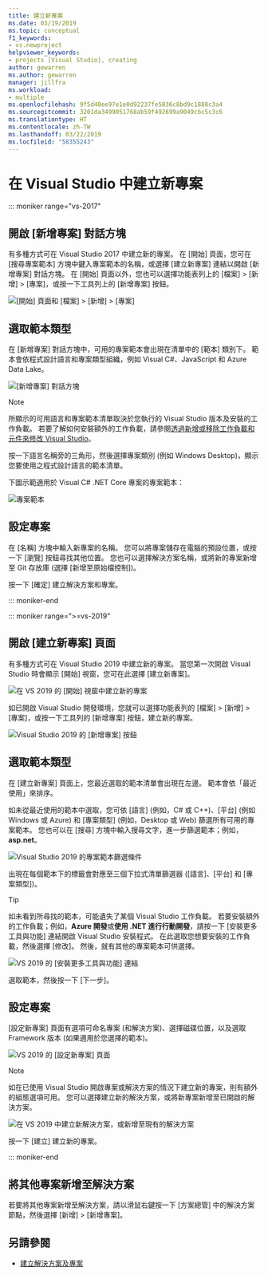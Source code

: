 ```yaml
---
title: 建立新專案
ms.date: 03/19/2019
ms.topic: conceptual
f1_keywords:
- vs.newproject
helpviewer_keywords:
- projects [Visual Studio], creating
author: gewarren
ms.author: gewarren
manager: jillfra
ms.workload:
- multiple
ms.openlocfilehash: 9f5d48ee97e1e0d92237fe5836c8bd9c1888c3a4
ms.sourcegitcommit: 3201da3499051768ab59f492699a9049cbc5c3c6
ms.translationtype: HT
ms.contentlocale: zh-TW
ms.lasthandoff: 03/22/2019
ms.locfileid: "58355243"
---
```

# <a name="create-a-new-project-in-visual-studio"></a>在 Visual Studio 中建立新專案

::: moniker range="vs-2017"

## <a name="open-the-new-project-dialog"></a>開啟 [新增專案] 對話方塊

有多種方式可在 Visual Studio 2017 中建立新的專案。 在 [開始] 頁面，您可在 [搜尋專案範本] 方塊中鍵入專案範本的名稱，或選擇 [建立新專案] 連結以開啟 [新增專案] 對話方塊。 在 [開始] 頁面以外，您也可以選擇功能表列上的 [檔案] > [新增] > [專案]，或按一下工具列上的 [新增專案] 按鈕。

![[開始] 頁面和 [檔案] > [新增] > [專案]](./media/vside-newproject1.png)

## <a name="select-a-template-type"></a>選取範本類型

在 [新增專案] 對話方塊中，可用的專案範本會出現在清單中的 [範本] 類別下。 範本會依程式設計語言和專案類型組織，例如 Visual C#、JavaScript 和 Azure Data Lake。

![[新增專案] 對話方塊](./media/vside-newproject-templates-list.png)

> [!NOTE]
> 所顯示的可用語言和專案範本清單取決於您執行的 Visual Studio 版本及安裝的工作負載。 若要了解如何安裝額外的工作負載，請參閱[透過新增或移除工作負載和元件來修改 Visual Studio](../install/modify-visual-studio.md)。

按一下語言名稱旁的三角形，然後選擇專案類別 (例如 Windows Desktop)，顯示您要使用之程式設計語言的範本清單。

下圖示範適用於 Visual C# .NET Core 專案的專案範本：

![專案範本](./media/new-project-dialog-net-core.png)

## <a name="configure-your-project"></a>設定專案

在 [名稱] 方塊中輸入新專案的名稱。 您可以將專案儲存在電腦的預設位置，或按一下 [瀏覽] 按鈕尋找其他位置。 您也可以選擇解決方案名稱，或將新的專案新增至 Git 存放庫 (選擇 [新增至原始檔控制])。

按一下 [確定] 建立解決方案和專案。

::: moniker-end

::: moniker range=">=vs-2019"

## <a name="open-the-create-a-new-project-page"></a>開啟 [建立新專案] 頁面

有多種方式可在 Visual Studio 2019 中建立新的專案。 當您第一次開啟 Visual Studio 時會顯示 [開始] 視窗，您可在此選擇 [建立新專案]。

![在 VS 2019 的 [開始] 視窗中建立新的專案](media/vs-2019/start-window-create-new-project.png)

如已開啟 Visual Studio 開發環境，您就可以選擇功能表列的 [檔案] > [新增] > [專案]，或按一下工具列的 [新增專案] 按鈕，建立新的專案。

![Visual Studio 2019 的 [新增專案] 按鈕](media/vs-2019/new-project-button.png)

## <a name="select-a-template-type"></a>選取範本類型

在 [建立新專案] 頁面上，您最近選取的範本清單會出現在左邊。 範本會依「最近使用」來排序。

如未從最近使用的範本中選取，您可依 [語言] (例如，C# 或 C++)、[平台] (例如 Windows 或 Azure) 和 [專案類型] (例如，Desktop 或 Web) 篩選所有可用的專案範本。 您也可以在 [搜尋] 方塊中輸入搜尋文字，進一步篩選範本；例如，**asp.net**。

![Visual Studio 2019 的專案範本篩選條件](media/vs-2019/create-new-project-filters.png)

出現在每個範本下的標籤會對應至三個下拉式清單篩選器 ([語言]、[平台] 和 [專案類型])。

> [!TIP]
> 如未看到所尋找的範本，可能遺失了某個 Visual Studio 工作負載。 若要安裝額外的工作負載；例如，**Azure 開發**或**使用 .NET 進行行動開發**，請按一下 [安裝更多工具與功能] 連結開啟 Visual Studio 安裝程式。 在此選取您想要安裝的工作負載，然後選擇 [修改]。 然後，就有其他的專案範本可供選擇。
>
> ![VS 2019 的 [安裝更多工具與功能] 連結](media/vs-2019/install-more-tools-features.png)

選取範本，然後按一下 [下一步]。

## <a name="configure-your-project"></a>設定專案

[設定新專案] 頁面有選項可命名專案 (和解決方案)、選擇磁碟位置，以及選取 Framework 版本 (如果適用於您選擇的範本)。

![VS 2019 的 [設定新專案] 頁面](media/vs-2019/configure-new-project.png)

> [!NOTE]
> 如在已使用 Visual Studio 開啟專案或解決方案的情況下建立新的專案，則有額外的組態選項可用。 您可以選擇建立新的解決方案，或將新專案新增至已開啟的解決方案。
>
> ![在 VS 2019 中建立新解決方案，或新增至現有的解決方案](media/vs-2019/configure-new-project-solution.png)

按一下 [建立] 建立新的專案。

::: moniker-end

## <a name="add-additional-projects-to-a-solution"></a>將其他專案新增至解決方案

若要將其他專案新增至解決方案，請以滑鼠右鍵按一下 [方案總管] 中的解決方案節點，然後選擇 [新增] > [新增專案]。

## <a name="see-also"></a>另請參閱

- [建立解決方案及專案](creating-solutions-and-projects.md)
